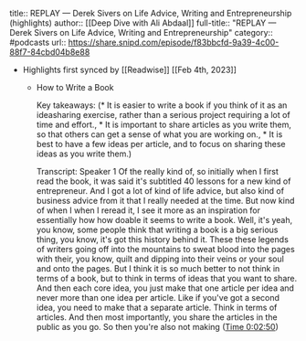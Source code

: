 title:: REPLAY —  Derek Sivers on Life Advice, Writing and Entrepreneurship (highlights)
author:: [[Deep Dive with Ali Abdaal]]
full-title:: "REPLAY —  Derek Sivers on Life Advice, Writing and Entrepreneurship"
category:: #podcasts
url:: https://share.snipd.com/episode/f83bbcfd-9a39-4c00-88f7-84cbd04b8e88

- Highlights first synced by [[Readwise]] [[Feb 4th, 2023]]
	- How to Write a Book
	  
	  Key takeaways:
	  (* It is easier to write a book if you think of it as an ideasharing exercise, rather than a serious project requiring a lot of time and effort., * It is important to share articles as you write them, so that others can get a sense of what you are working on., * It is best to have a few ideas per article, and to focus on sharing these ideas as you write them.)
	  
	  Transcript:
	  Speaker 1
	  Of the really kind of, so initially when I first read the book, it was said it's subtitled 40 lessons for a new kind of entrepreneur. And I got a lot of kind of life advice, but also kind of business advice from it that I really needed at the time. But now kind of when I when I reread it, I see it more as an inspiration for essentially how how doable it seems to write a book. Well, it's yeah, you know, some people think that writing a book is a big serious thing, you know, it's got this history behind it. These these legends of writers going off into the mountains to sweat blood into the pages with their, you know, quilt and dipping into their veins or your soul and onto the pages. But I think it is so much better to not think in terms of a book, but to think in terms of ideas that you want to share. And then each core idea, you just make that one article per idea and never more than one idea per article. Like if you've got a second idea, you need to make that a separate article. Think in terms of articles. And then most importantly, you share the articles in the public as you go. So then you're also not making ([Time 0:02:50](https://share.snipd.com/snip/14a052ad-4307-4bb1-a844-a3871537fdcd))